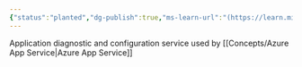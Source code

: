 ```yaml
---
{"status":"planted","dg-publish":true,"ms-learn-url":"(https://learn.microsoft.com/en-us/azure/app-service/resources-kudu)","github-url":"https://github.com/projectkudu/kudu/wiki","tags":["concept/SRE/cloud/azure"],"creation_date":"2024-05-02 18:40","permalink":"/concepts/kudu/","dgPassFrontmatter":true}
---
```


Application diagnostic and configuration service used by [[Concepts/Azure App Service\|Azure App Service]] 